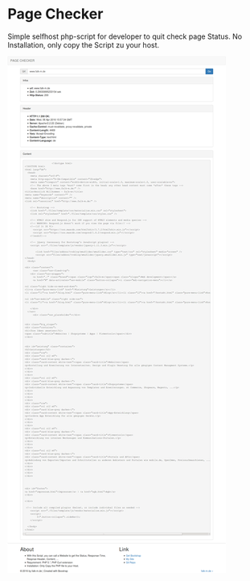 # Page Checker

Simple selfhost php-script for developer to quit check page Status.
No Installation, only copy the Script zu your host.

![Screnshot](screenshot.png)